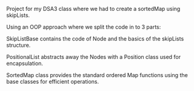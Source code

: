 Project for my DSA3 class where we had to create a sortedMap using skipLists.

Using an OOP approach where we split the code in to 3 parts:

SkipListBase contains the code of Node and the basics of the skipLists structure.

PositionalList abstracts away the Nodes with a Position class used for encapsulation.

SortedMap class provides the standard ordered Map functions using the base classes for efficient operations.
